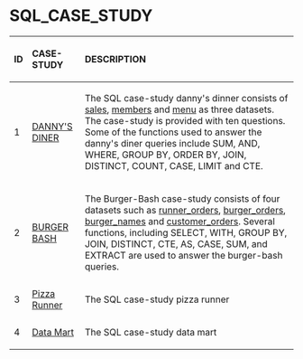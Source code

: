 # SQL_CASE_STUDY

 |<P ALIGN ='LEFT'>ID   </P>| <P ALIGN ='LEFT'>CASE-STUDY      </P>| <P ALIGN ='LEFT'>DESCRIPTION    </P>    |
|--|------------------------ |----------------:|
|1|[DANNY'S DINER](https://github.com/Tungana-Bhavya/8-WEEK-SQL-CHALLENGE) | <P ALIGN ='LEFT'>The SQL case-study danny's dinner consists of [sales](https://github.com/Tungana-Bhavya/8-WEEK-SQL-CHALLENGE/blob/main/DANNY'S%20DINER%20DATASET/SALES.sql), [members](https://github.com/Tungana-Bhavya/8-WEEK-SQL-CHALLENGE/blob/main/DANNY'S%20DINER%20DATASET/MEMBERS.sql) and [menu](https://github.com/Tungana-Bhavya/8-WEEK-SQL-CHALLENGE/blob/main/DANNY'S%20DINER%20DATASET/MENU.sql) as three datasets. The case-study is provided with ten questions. Some of the functions used to answer the danny's diner queries include SUM, AND, WHERE, GROUP BY, ORDER BY, JOIN, DISTINCT, COUNT, CASE, LIMIT and CTE.</P>
|2|[BURGER BASH](https://github.com/Tungana-Bhavya/SQL_CASE_STUDY/tree/main/CASE_STUDY/BURGER_BASH) |<P ALIGN ='LEFT'>The Burger-Bash case-study consists of four datasets such as [runner_orders](https://github.com/Tungana-Bhavya/SQL_CASE_STUDY/blob/main/CASE_STUDY/BURGER_BASH/BURGER_BASH_TABLES.sql), [burger_orders](https://github.com/Tungana-Bhavya/SQL_CASE_STUDY/blob/main/CASE_STUDY/BURGER_BASH/BURGER_BASH_TABLES.sql), [burger_names](https://github.com/Tungana-Bhavya/SQL_CASE_STUDY/blob/main/CASE_STUDY/BURGER_BASH/BURGER_BASH_TABLES.sql) and [customer_orders](https://github.com/Tungana-Bhavya/SQL_CASE_STUDY/blob/main/CASE_STUDY/BURGER_BASH/BURGER_BASH_TABLES.sql). Several functions, including SELECT, WITH, GROUP BY, JOIN, DISTINCT, CTE, AS, CASE, SUM, and EXTRACT are used to answer the burger-bash queries.
|3|[Pizza Runner](https://github.com/Tungana-Bhavya/8-WEEK-SQL-CHALLENGE/tree/main/8-WEEK-CHALLENGE/CASE%20STUDY%20%232-PIZZA%20RUNNER)|<P ALIGN ='LEFT'>The SQL case-study pizza runner</p>
|4|[Data Mart](https://github.com/Tungana-Bhavya/8-WEEK-SQL-CHALLENGE/tree/main/8-WEEK-CHALLENGE/CASE%20STUDY%20%235-DATA%20MART)|<P ALIGN ='LEFT'>The SQL case-study data mart </p>
